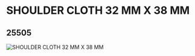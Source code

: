 # SHOULDER CLOTH 32 MM X 38 MM
## 25505
![SHOULDER CLOTH 32 MM X 38 MM](https://lc-www-live-s.legocdn.com/media/bricks/5/2/6141523.jpg)